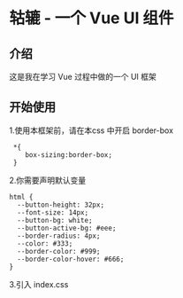 # 轱辘 - 一个 Vue UI 组件

## 介绍
这是我在学习 Vue 过程中做的一个 UI 框架

## 开始使用

1.使用本框架前，请在本css 中开启 border-box

     *{
        box-sizing:border-box;
     }


2.你需要声明默认变量

    html {
      --button-height: 32px;
      --font-size: 14px;
      --button-bg: white;
      --button-active-bg: #eee;
      --border-radius: 4px;
      --color: #333;
      --border-color: #999;
      --border-color-hover: #666;
    }


3.引入 index.css




